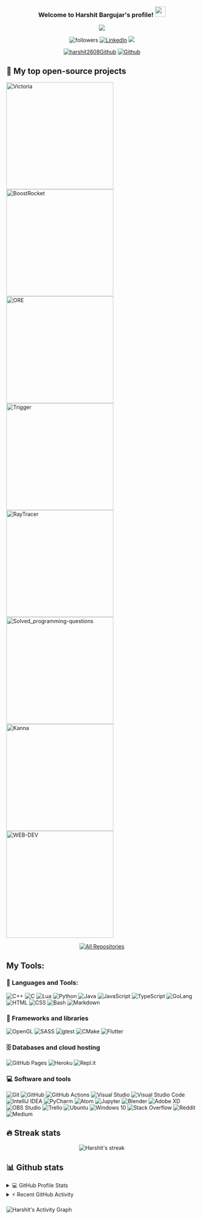 ﻿<h3 align="center">
  Welcome to Harshit Bargujar's profile!
  <img src="https://media.giphy.com/media/hvRJCLFzcasrR4ia7z/giphy.gif" width="28">
</h3>

<p align="center">
    <img src = "https://readme-typing-svg.herokuapp.com?size=21&center=true&width=410&height=52&lines=A+self+taught+programmer;Always+learning+new+things;Full-stack+software+developer+;And+graphics+programmer">
</p>

<p align="center">
    <img alt="followers" title="Follow me on Github" src="https://img.shields.io/github/followers/harshit2608?color=236ad3&labelColor=1155ba&&logo=github&label=Follow"/>
    <a href = "https://www.linkedin.com/in/harshitbargujar/"><img alt="LinkedIn" src="https://img.shields.io/badge/linkedin-%230077B5.svg?&logo=linkedin&logoColor=white"/></a>
    <a href = "https://discord.gg/ZJDqhYDu"><img src="https://img.shields.io/badge/-Discord-7289DA?&logoColor=white&logo=discord"/></a>
</p>

<p align="center">
    <a href = "https://github.com/harshit2608"><img alt="harshit2608Github" src="https://img.shields.io/badge/harshit2608-100000?style=for-the-badge&logo=github&logoColor=white"/></a>
    <a href = "https://github.com/org-Stupefy"><img alt="Github" src="https://img.shields.io/badge/orgStupefy-100000?style=for-the-badge&logo=github&logoColor=white"/></a>
</p>

## 📘 My top open-source projects

<p align="left">
    <a href = "https://github.com/org-Stupefy/Victoria"><img width="282" src="https://denvercoder1-github-readme-stats.vercel.app/api/pin/?username=org-Stupefy&repo=Victoria&theme=react&bg_color=1F222E&title_color=F85D7F&icon_color=F8D866&hide_border=true&show_icons=false" alt="Victoria"></a>   
    <a href = "https://github.com/org-Stupefy/BoostRocket"><img width="282" src="https://denvercoder1-github-readme-stats.vercel.app/api/pin/?username=org-Stupefy&repo=BoostRocket&theme=react&bg_color=1F222E&title_color=F85D7F&icon_color=F8D866&hide_border=true&show_icons=false" alt="BoostRocket"></a>
    <a href = "https://github.com/harshit2608/ORE"><img width="282" src="https://denvercoder1-github-readme-stats.vercel.app/api/pin/?username=harshit2608&repo=ORE&theme=react&bg_color=1F222E&title_color=F85D7F&icon_color=F8D866&hide_border=true&show_icons=false" alt="ORE"></a>   
    <a href = "https://github.com/harshit2608/Trigger"><img width="282" src="https://denvercoder1-github-readme-stats.vercel.app/api/pin/?username=harshit2608&repo=Trigger&theme=react&bg_color=1F222E&title_color=F85D7F&icon_color=F8D866&hide_border=true&show_icons=false" alt="Trigger"></a>
    <a href = "https://github.com/harshit2608/Raytracer-C-"><img width="282" src="https://denvercoder1-github-readme-stats.vercel.app/api/pin/?username=harshit2608&repo=Raytracer-C-&theme=react&bg_color=1F222E&title_color=F85D7F&icon_color=F8D866&hide_border=true&show_icons=false" alt="RayTracer"></a>
    <a href = "https://github.com/harshit2608/Solved-Programming-Questions"><img width="282" src="https://denvercoder1-github-readme-stats.vercel.app/api/pin/?username=harshit2608&repo=Solved-Programming-Questions&theme=react&bg_color=1F222E&title_color=F85D7F&icon_color=F8D866&hide_border=true&show_icons=false" alt="Solved_programming-questions"></a>
    <a href = "https://github.com/harshit2608/Kanna"><img width="282" src="https://denvercoder1-github-readme-stats.vercel.app/api/pin/?username=harshit2608&repo=Kanna&theme=react&bg_color=1F222E&title_color=F85D7F&icon_color=F8D866&hide_border=true&show_icons=false" alt="Kanna"></a>
    <a href = "https://github.com/harshit2608/WEB-DEV"><img width="282" src="https://denvercoder1-github-readme-stats.vercel.app/api/pin/?username=harshit2608&repo=WEB-DEV&theme=react&bg_color=1F222E&title_color=F85D7F&icon_color=F8D866&hide_border=true&show_icons=false" alt="WEB-DEV"></a>
</p>

<p align="center">
  <a href="https://github.com/harshit2608?tab=repositories"><img alt="All Repositories" title="All Repositories" src="https://img.shields.io/badge/-All%20Repositories-2962FF?&logo=koding&logoColor=white"/></a>
</p>

## My Tools:

### 🔨 Languages and Tools:

<p>
    <img alt="C++" src="https://img.shields.io/badge/C++%20-%2300599C.svg?logo=c%2B%2B&logoColor=white">
    <img alt="C" src="https://img.shields.io/badge/C%20-%232370ED.svg?logo=c&logoColor=white">
    <img alt="Lua" src="https://img.shields.io/badge/lua-%232C2D72.svg?&logo=lua&logoColor=white"/>
    <img alt="Python" src="https://img.shields.io/badge/Python%20-%2314354C.svg?logo=python&logoColor=white">
    <img alt="Java" src="https://img.shields.io/badge/Java-%23007396.svg?logo=java&logoColor=white">
    <img alt="JavaScript" src="https://img.shields.io/badge/JavaScript%20-%23F7DF1E.svg?logo=javascript&logoColor=black">
    <img alt="TypeScript" src="https://img.shields.io/badge/typescript-%23007ACC.svg?logo=typescript&logoColor=white">
    <img alt="GoLang" src="https://img.shields.io/badge/go-%2300ADD8.svg?logo=go&logoColor=white">
    <img alt="HTML" src="https://img.shields.io/badge/HTML%20-%23E34F26.svg?logo=html5&logoColor=white">
    <img alt="CSS" src="https://img.shields.io/badge/CSS%20-%231572B6.svg?logo=css3&logoColor=white">
    <img alt="Bash" src="https://img.shields.io/badge/Bash%20-%23121011.svg?logo=gnu-bash&logoColor=white">
    <img alt="Markdown" src="https://img.shields.io/badge/Markdown-%23000000.svg?logo=markdown&logoColor=white">
   
</p>

### 🧰 Frameworks and libraries

<p>
    <img alt="OpenGL" src="https://img.shields.io/badge/OpenGL-%23FFFFFF.svg?&logo=opengl"/>
    <img alt="SASS" src="https://img.shields.io/badge/SASS-hotpink.svg?&logo=SASS&logoColor=white"/>
    <img alt="gtest" src="https://img.shields.io/badge/-gtest-blue?&logo=google&logoColor=white"/>
    <img alt="CMake" src="https://img.shields.io/badge/CMake-%23008FBA.svg?&logo=cmake&logoColor=white"/>     
    <img alt="Flutter" src="https://img.shields.io/badge/Flutter-%2302569B.svg?&logo=Flutter&logoColor=white"/>     
</p>

### 🗄️ Databases and cloud hosting

<p>
    <img alt="GitHub Pages" src="https://img.shields.io/badge/GitHub%20Pages-%23327FC7.svg?logo=github&logoColor=white">
    <img alt="Heroku" src="https://img.shields.io/badge/Heroku%20-%23430098.svg?logo=heroku&logoColor=white">
    <img alt="Repl.it" src="https://img.shields.io/badge/Repl.it%20-%230D101E.svg?logo=Repl-dot-it&logoColor=white">
</p>

### 💻 Software and tools

<p>
    <img alt="Git" src="https://img.shields.io/badge/Git%20-%23F05033.svg?logo=git&logoColor=white">
    <img alt="GitHub" src="https://img.shields.io/badge/github-%23121011.svg?logo=github&logoColor=white"/>
    <img alt="GitHub Actions" src="https://img.shields.io/badge/GitHub%20Actions%20-%232671E5.svg?logo=github%20actions&logoColor=white">
    <img alt="Visual Studio" src="https://img.shields.io/badge/VisualStudio-5C2D91.svg?logo=visual-studio&logoColor=white"/>
    <img alt="Visual Studio Code" src="https://img.shields.io/badge/Visual%20Studio%20Code-0078d7.svg?logo=visual-studio-code&logoColor=white">
    <img alt="IntelliJ IDEA" src="https://img.shields.io/badge/IntelliJIDEA-000000.svg?logo=intellij-idea&logoColor=white"/>
    <img alt="PyCharm" src="https://img.shields.io/badge/pycharm-143?logo=pycharm&logoColor=black&color=black&labelColor=green"/>
    <img alt="Atom" src="https://img.shields.io/badge/Atom-%2366595C.svg?logo=atom&logoColor=white"/>
    <img alt="Jupyter" src="https://img.shields.io/badge/Jupyter%20-%23F37626.svg?logo=Jupyter&logoColor=white">
    <img alt="Blender" src="https://img.shields.io/badge/blender-%23F5792A.svg?logo=blender&logoColor=white"/>
    <img alt="Adobe XD" src="https://img.shields.io/badge/adobexd-%23FF26BE.svg?logo=adobexd&logoColor=white"/>
    <img alt="OBS Studio" src="https://img.shields.io/badge/-OBS%20Studio-302E31?logo=obs-studio&logoColor=white">
    <img alt="Trello" src="https://img.shields.io/badge/Trello-%23026AA7.svg?&logo=Trello&logoColor=white"/>
    <img alt="Ubuntu" src="https://img.shields.io/badge/Ubuntu-E95420?&logo=ubuntu&logoColor=white" />
    <img alt="Windows 10" src="https://img.shields.io/badge/Windows-0078D6?&logo=windows&logoColor=white" />
    <img alt="Stack Overflow" src="https://img.shields.io/badge/-Stack%20Overflow-FE7A16?logo=stack-overflow&logoColor=white">
    <img alt="Reddit" src="https://img.shields.io/badge/Reddit-%23FF4500.svg?&logo=Reddit&logoColor=white"/>
    <img alt="Medium" src="https://img.shields.io/badge/Medium-12100E?&logo=medium&logoColor=white"/>

</p>

## 🔥 Streak stats

<p align="center">
    <img alt="Harshit's streak" src="https://github-readme-streak-stats.herokuapp.com?user=harshit2608&theme=monokai-metallian&hide_border=true"/>
</p>

## 📊 Github stats

<details> 
  <summary>💻 GitHub Profile Stats</summary>
  <br/>
    <img alt="Harshit's Github Stats" src="https://github-readme-stats.vercel.app/api?username=harshit2608&show_icons=true&count_private=true&theme=react&hide_border=true&bg_color=1F222E&title_color=F85D7F&icon_color=F8D866" />
    <img alt="Harshit's Top Languages" src="https://github-readme-stats.vercel.app/api/top-langs/?username=harshit2608&langs_count=8&layout=compact&theme=react&hide_border=true&bg_color=1F222E&title_color=F85D7F&icon_color=F8D866" />
  <br/>
</details>

<details>
  <summary>⚡ Recent GitHub Activity</summary>
  <br/>

</details>

  <br/>
<img alt="Harshit's Activity Graph" src="https://activity-graph.herokuapp.com/graph?username=harshit2608&bg_color=1F222E&color=F8D866&line=F85D7F&point=FFFFFF&hide_border=true" />
